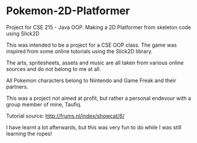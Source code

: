 # Pokemon-2D-Platformer
Project for CSE 215 - Java OOP. Making a 2D Platformer from skeleton code using Slick2D

This was intended to be a project for a CSE OOP class. The game was inspired from some online tutorials
using the Slick2D library.

The arts, spritesheets, assets and music are all taken from various online sources and do not belong to me at all.

All Pokemon characters belong to Nintendo and Game Freak and their partners.

This was a project not aimed at profit, but rather a personal endevour with a group member of mine, Taufiq.

Tutorial source:
http://frums.nl/index/showcat/6/

I have learnt a lot afterwards, but this was very fun to do while I was still learning the ropes!
